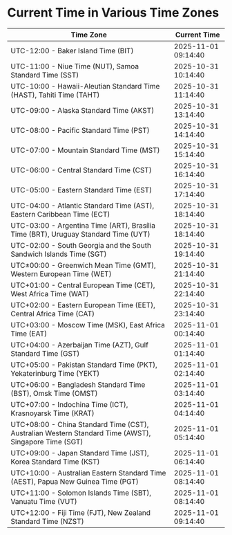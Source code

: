 # Current Time in Various Time Zones

| Time Zone | Current Time |
|-----------|--------------|
| UTC-12:00 - Baker Island Time (BIT) | 2025-11-01 09:14:40 |
| UTC-11:00 - Niue Time (NUT), Samoa Standard Time (SST) | 2025-10-31 10:14:40 |
| UTC-10:00 - Hawaii-Aleutian Standard Time (HAST), Tahiti Time (TAHT) | 2025-10-31 11:14:40 |
| UTC-09:00 - Alaska Standard Time (AKST) | 2025-10-31 13:14:40 |
| UTC-08:00 - Pacific Standard Time (PST) | 2025-10-31 14:14:40 |
| UTC-07:00 - Mountain Standard Time (MST) | 2025-10-31 15:14:40 |
| UTC-06:00 - Central Standard Time (CST) | 2025-10-31 16:14:40 |
| UTC-05:00 - Eastern Standard Time (EST) | 2025-10-31 17:14:40 |
| UTC-04:00 - Atlantic Standard Time (AST), Eastern Caribbean Time (ECT) | 2025-10-31 18:14:40 |
| UTC-03:00 - Argentina Time (ART), Brasília Time (BRT), Uruguay Standard Time (UYT) | 2025-10-31 18:14:40 |
| UTC-02:00 - South Georgia and the South Sandwich Islands Time (SGT) | 2025-10-31 19:14:40 |
| UTC±00:00 - Greenwich Mean Time (GMT), Western European Time (WET) | 2025-10-31 21:14:40 |
| UTC+01:00 - Central European Time (CET), West Africa Time (WAT) | 2025-10-31 22:14:40 |
| UTC+02:00 - Eastern European Time (EET), Central Africa Time (CAT) | 2025-10-31 23:14:40 |
| UTC+03:00 - Moscow Time (MSK), East Africa Time (EAT) | 2025-11-01 00:14:40 |
| UTC+04:00 - Azerbaijan Time (AZT), Gulf Standard Time (GST) | 2025-11-01 01:14:40 |
| UTC+05:00 - Pakistan Standard Time (PKT), Yekaterinburg Time (YEKT) | 2025-11-01 02:14:40 |
| UTC+06:00 - Bangladesh Standard Time (BST), Omsk Time (OMST) | 2025-11-01 03:14:40 |
| UTC+07:00 - Indochina Time (ICT), Krasnoyarsk Time (KRAT) | 2025-11-01 04:14:40 |
| UTC+08:00 - China Standard Time (CST), Australian Western Standard Time (AWST), Singapore Time (SGT) | 2025-11-01 05:14:40 |
| UTC+09:00 - Japan Standard Time (JST), Korea Standard Time (KST) | 2025-11-01 06:14:40 |
| UTC+10:00 - Australian Eastern Standard Time (AEST), Papua New Guinea Time (PGT) | 2025-11-01 08:14:40 |
| UTC+11:00 - Solomon Islands Time (SBT), Vanuatu Time (VUT) | 2025-11-01 08:14:40 |
| UTC+12:00 - Fiji Time (FJT), New Zealand Standard Time (NZST) | 2025-11-01 09:14:40 |
